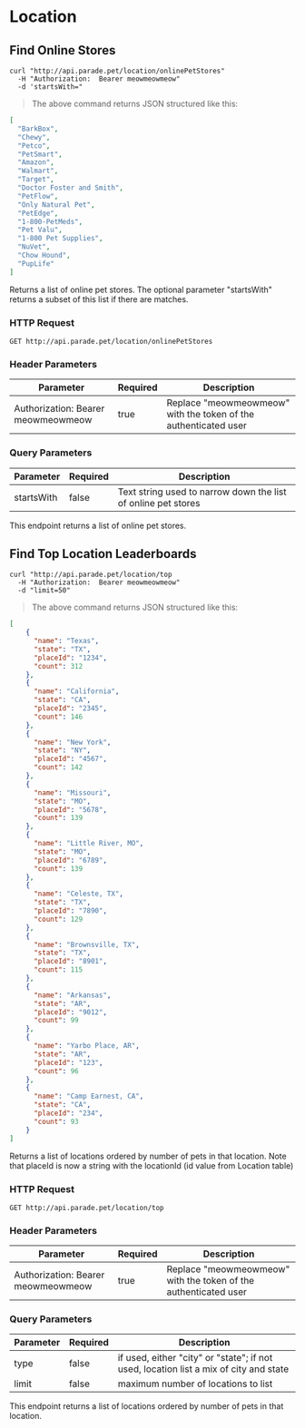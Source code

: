 # Location

## Find Online Stores

```shell
curl "http://api.parade.pet/location/onlinePetStores"
  -H "Authorization:  Bearer meowmeowmeow"
  -d 'startsWith="
```

> The above command returns JSON structured like this:

```json
[
  "BarkBox",
  "Chewy",
  "Petco",
  "PetSmart",
  "Amazon",
  "Walmart",
  "Target",
  "Doctor Foster and Smith",
  "PetFlow",
  "Only Natural Pet",
  "PetEdge",
  "1-800-PetMeds",
  "Pet Valu",
  "1-800 Pet Supplies",
  "NuVet",
  "Chow Hound",
  "PupLife"
]
```
Returns a list of online pet stores.  The optional parameter "startsWith" returns a subset of this list if there are matches.

### HTTP Request

`GET http://api.parade.pet/location/onlinePetStores`

### Header Parameters

Parameter | Required | Description
--------- | ------- | -----------
Authorization:  Bearer meowmeowmeow | true | Replace "meowmeowmeow" with the token of the authenticated user

### Query Parameters

Parameter | Required | Description
--------- | ------- | -----------
startsWith | false | Text string used to narrow down the list of online pet stores


<aside class="success">
This endpoint returns a list of online pet stores.
</aside>

## Find Top Location Leaderboards

```shell
curl "http://api.parade.pet/location/top
  -H "Authorization:  Bearer meowmeowmeow"
  -d "limit=50"
```

> The above command returns JSON structured like this:

```json
[
    {
      "name": "Texas",
      "state": "TX",
      "placeId": "1234",
      "count": 312
    },
    {
      "name": "California",
      "state": "CA",
      "placeId": "2345",
      "count": 146
    },
    {
      "name": "New York",
      "state": "NY",
      "placeId": "4567",
      "count": 142
    },
    {
      "name": "Missouri",
      "state": "MO",
      "placeId": "5678",
      "count": 139
    },
    {
      "name": "Little River, MO",
      "state": "MO",
      "placeId": "6789",
      "count": 139
    },
    {
      "name": "Celeste, TX",
      "state": "TX",
      "placeId": "7890",
      "count": 129
    },
    {
      "name": "Brownsville, TX",
      "state": "TX",
      "placeId": "8901",
      "count": 115
    },
    {
      "name": "Arkansas",
      "state": "AR",
      "placeId": "9012",
      "count": 99
    },
    {
      "name": "Yarbo Place, AR",
      "state": "AR",
      "placeId": "123",
      "count": 96
    },
    {
      "name": "Camp Earnest, CA",
      "state": "CA",
      "placeId": "234",
      "count": 93
    }
]
```
Returns a list of locations ordered by number of pets in that location.  Note that placeId is now a string with the locationId (id value from Location table)

### HTTP Request

`GET http://api.parade.pet/location/top`

### Header Parameters

Parameter | Required | Description
--------- | ------- | -----------
Authorization:  Bearer meowmeowmeow | true | Replace "meowmeowmeow" with the token of the authenticated user

### Query Parameters

Parameter | Required | Description
--------- | ------- | -----------
type | false |  if used, either "city" or "state"; if not used, location list a mix of city and state
limit | false | maximum number of locations to list


<aside class="success">
This endpoint returns a list of locations ordered by number of pets in that location.
</aside>
